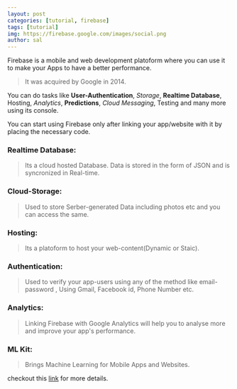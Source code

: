 ```yaml
---
layout: post
categories: [tutorial, firebase]
tags: [tutorial]
img: https://firebase.google.com/images/social.png
author: sal
---
```


Firebase is a mobile and web development platoform where you can use it to make your Apps to have a better performance.

> It was acquired by Google in 2014.

You can do tasks like **User-Authentication**, _Storage_, **Realtime Database**, Hosting, _Analytics_, **Predictions**, _Cloud Messaging_, Testing and many more using its console.

You can start using Firebase only after linking your app/website with it by placing the necessary code.

### Realtime Database:
> Its a cloud hosted Database. Data is stored in the form of JSON and is syncronized in Real-time.

### Cloud-Storage:
> Used to store Serber-generated Data including photos etc and you can access the same.

### Hosting:
> Its a platoform to host your web-content(Dynamic or Staic). 

### Authentication:
> Used to verify your app-users using any of the method like email-password , Using Gmail, Facebook id, Phone Number etc.

### Analytics:
> Linking Firebase with Google Analytics will help you to analyse more and improve your app's performance.

### ML Kit:
> Brings Machine Learning for Mobile Apps and Websites.


checkout this [link](https://firebase.google.com/) for more details.
